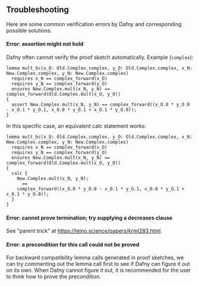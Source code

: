 ## Troubleshooting

Here are some common verification errors by Dafny and corresponding possible solutions.

#### Error: assertion might not hold

Dafny often cannot verify the proof sketch automatically. Example (`complex`):

```dafny
lemma mult_bc(x_O: Old.Complex.complex, y_O: Old.Complex.complex, x_N: New.Complex.complex, y_N: New.Complex.complex)
  requires x_N == complex_forward(x_O)
  requires y_N == complex_forward(y_O)
  ensures New.Complex.mult(x_N, y_N) == complex_forward(Old.Complex.mult(x_O, y_O))
{
  assert New.Complex.mult(x_N, y_N) == complex_forward((x_O.0 * y_O.0 - x_O.1 * y_O.1, x_O.0 * y_O.1 + x_O.1 * y_O.0));
}
```

In this specific case, an equivalent calc statement works:

```dafny
lemma mult_bc(x_O: Old.Complex.complex, y_O: Old.Complex.complex, x_N: New.Complex.complex, y_N: New.Complex.complex)
  requires x_N == complex_forward(x_O)
  requires y_N == complex_forward(y_O)
  ensures New.Complex.mult(x_N, y_N) == complex_forward(Old.Complex.mult(x_O, y_O))
{
  calc {
    New.Complex.mult(x_N, y_N);
      ==
    complex_forward((x_O.0 * y_O.0 - x_O.1 * y_O.1, x_O.0 * y_O.1 + x_O.1 * y_O.0));
  }
}
```

#### Error: cannot prove termination; try supplying a decreases clause

See "parent trick" at https://leino.science/papers/krml283.html.

#### Error: a precondition for this call could not be proved

For backward compatibility lemma calls generated in proof sketches, we can try commenting out the lemma call first to see
if Dafny can figure it out on its own. When Dafny cannot figure it out, it is recommended for the user to think how
to prove the precondition.
